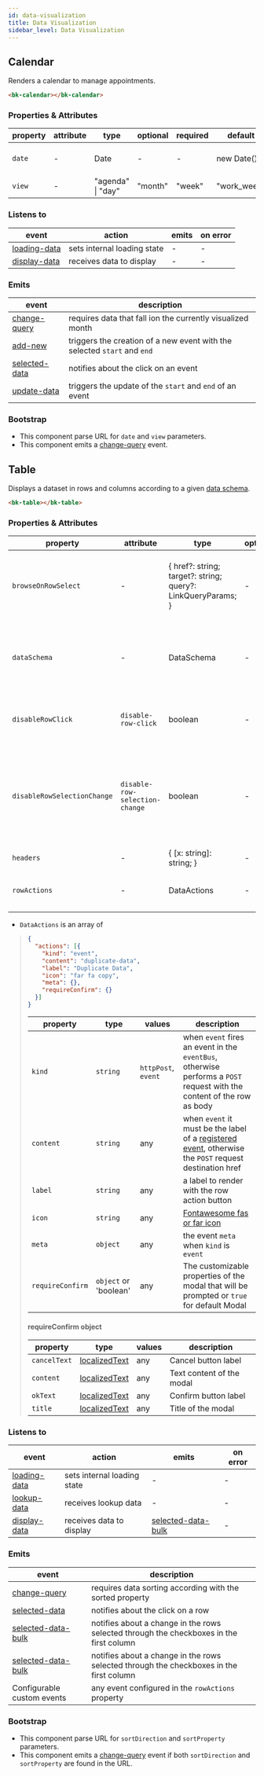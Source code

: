 ```yaml
---
id: data-visualization
title: Data Visualization
sidebar_level: Data Visualization
---
```




## Calendar

Renders a calendar to manage appointments.

```html
<bk-calendar></bk-calendar>
```

### Properties & Attributes

| property | attribute | type | optional | required | default | description |
|----------|-----------|------|----------|----------|---------|-------------|
|`date`| - |Date| - | - |new Date()|current date of the calendar|
|`view`| - |"agenda" \| "day" | "month" | "week" | "work_week"| - | - |'month'|current view of the calendar. Possible values are `month`, `week`, or `day`|

### Listens to

| event | action | emits | on error |
|-------|--------|-------|----------|
|[loading-data](../events/events.md#loading-data)|sets internal loading state| - | - |
|[display-data](../events/events.md#display-data)|receives data to display| - | - |

### Emits

| event | description |
|-------|-------------|
|[change-query](../events/events.md#change-query)|requires data that fall ion the currently visualized month|
|[add-new](../events/events.md#add-new)|triggers the creation of a new event with the selected `start` and `end`|
|[selected-data](../events/events.md#selected-data)|notifies about the click on an event|
|[update-data](../events/events.md#update-data)|triggers the update of the `start` and `end` of an event|

### Bootstrap

- This component parse URL for `date` and `view` parameters.
- This component emits a [change-query](../events/events.md#change-query) event.

## Table

Displays a dataset in rows and columns according to a given [data schema](../layout.md#data-schema).

```html
<bk-table></bk-table>
```

### Properties & Attributes

| property | attribute | type | optional | required | default | description |
|----------|-----------|------|----------|----------|---------|-------------|
|`browseOnRowSelect`| - |{ href?: string; target?: string; query?: LinkQueryParams; }| - | - | - |if set, a click on a row will navigate you to another location|
|`dataSchema`| - |DataSchema| - | - | - |[data schema](../layout.md#data-schema) describing the fields of the collection to display|
|`disableRowClick`|`disable-row-click`|boolean| - | - |false|when `true`, a click on a row does not trigger an event|
|`disableRowSelectionChange`|`disable-row-selection-change`|boolean| - | - |false|when `true`, selecting a row through the checkbox in the first column does not trigger an event|
|`headers`| - |{ [x: string]: string; }| - | - | - | - |
|`rowActions`| - |DataActions| - | - | - |list of actions to render per row|

- `DataActions` is an array of
>
> ```json
> {
>   "actions": [{
>     "kind": "event",
>     "content": "duplicate-data",
>     "label": "Duplicate Data",
>     "icon": "far fa copy",
>     "meta": {},
>     "requireConfirm": {}
>   }]
> }
> ```
>
> | property | type | values | description |
> |-----------------------|------|---------|-------------|
> | `kind`              | `string` | `httpPost`, `event` | when `event` fires an event in the `eventBus`, otherwise performs a `POST` request with the content of the row as body |
> | `content` | `string` | any | when `event` it must be the label of a [registered event](../events/events.md), otherwise the `POST` request destination href |
> | `label` | `string`| any | a label to render with the row action button |
> | `icon` | `string` | any | [Fontawesome fas or far icon](https://fontawesome.com/v5.15/icons?d=gallery&p=2&s=regular,solid&m=free) |
> | `meta` | `object` | any | the event `meta` when `kind` is `event` |
> | `requireConfirm` | `object` or 'boolean' | any | The customizable properties of the modal that will be prompted or `true` for default Modal |
>
> #### requireConfirm object
> | property | type | values | description |
> |----------|------|--------|-------------|
> | `cancelText` | [localizedText](../concepts.md#localization-and-i18n) | any | Cancel button label |
> | `content` | [localizedText](../concepts.md#localization-and-i18n) | any | Text content of the modal |
> | `okText` | [localizedText](../concepts.md#localization-and-i18n) | any | Confirm button label |
> | `title` | [localizedText](../concepts.md#localization-and-i18n) | any | Title of the modal |


### Listens to

| event | action | emits | on error |
|-------|--------|-------|----------|
|[loading-data](../events/events.md#loading-data)|sets internal loading state| - | - |
|[lookup-data](../events/events.md#lookup-data)|receives lookup data| - | - |
|[display-data](../events/events.md#display-data)|receives data to display|[selected-data-bulk](../events/events.md#select-data-bulk)| - |

### Emits

| event | description |
|-------|-------------|
|[change-query](../events/events.md#change-query)|requires data sorting according with the sorted property|
|[selected-data](../events/events.md#selected-data)|notifies about the click on a row|
|[selected-data-bulk](../events/events.md#select-data-bulk)|notifies about a change in the rows selected through the checkboxes in the first column|
|[selected-data-bulk](../events/events.md#select-data-bulk)|notifies about a change in the rows selected through the checkboxes in the first column|
|Configurable custom events|any event configured in the `rowActions` property|

### Bootstrap

- This component parse URL for `sortDirection` and `sortProperty` parameters.
- This component emits a [change-query](../events/events.md#change-query) event if both `sortDirection` and `sortProperty` are found in the URL.

